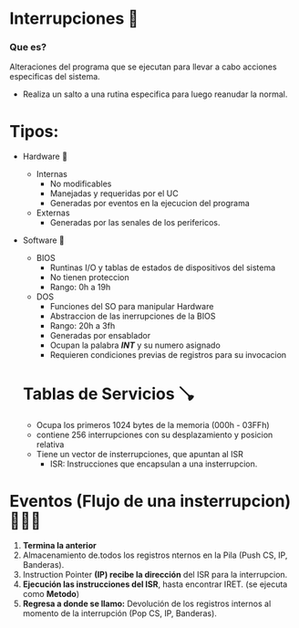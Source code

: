 # Interrupciones 🛑

### Que es?

Alteraciones del programa que se ejecutan para llevar a cabo acciones especificas del sistema.

- Realiza un salto a una rutina especifica para luego reanudar la normal.

# Tipos:

- Hardware 🦾
    - Internas
        - No modificables
        - Manejadas y requeridas por el UC
        - Generadas por eventos en la ejecucion del programa
    - Externas
        - Generadas por las senales de los perifericos.
- Software 🧠
    - BIOS
        - Runtinas I/O y tablas de estados de dispositivos del sistema
        - No tienen proteccion
        - Rango: 0h a 19h
    - DOS
        - Funciones del SO para manipular Hardware
        - Abstraccion de las inerrupciones de la BIOS
        - Rango: 20h a 3fh
        - Generadas por ensablador
        - Ocupan la palabra ***INT*** y su numero asignado
        - Requieren condiciones previas de registros para su invocacion
    
    # Tablas de Servicios 🪠
    
    - Ocupa los primeros 1024 bytes de la memoria (000h - 03FFh)
    - contiene 256 interrupciones con su desplazamiento y posicion relativa
    - Tiene un vector de insterrupciones, que apuntan al ISR
        - ISR: Instrucciones que encapsulan a una insterrupcion.

# Eventos (Flujo de una insterrupcion) 🚶🏽‍♂️

1. **Termina la anterior**
2. Almacenamiento de.todos los registros nternos en la Pila (Push CS, IP, Banderas).
3. Instruction Pointer **(IP) recibe la dirección** del ISR para la interrupcion.
4. **Ejecución las instrucciones del ISR**, hasta encontrar IRET. (se ejecuta como **Metodo**)
5. **Regresa a donde se llamo:** Devolución de los registros internos al momento de la interrupción (Pop CS, IP, Banderas).
